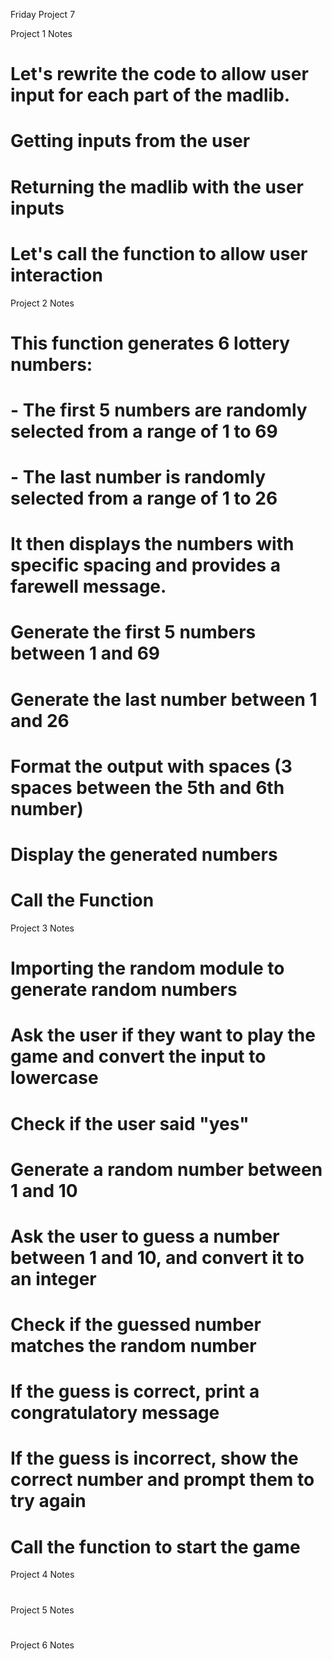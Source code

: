 Friday Project 7

Project 1 Notes
# Let's rewrite the code to allow user input for each part of the madlib.
# Getting inputs from the user
# Returning the madlib with the user inputs
# Let's call the function to allow user interaction

Project 2 Notes
# This function generates 6 lottery numbers:
# - The first 5 numbers are randomly selected from a range of 1 to 69
# - The last number is randomly selected from a range of 1 to 26
# It then displays the numbers with specific spacing and provides a farewell message.
# Generate the first 5 numbers between 1 and 69
# Generate the last number between 1 and 26
# Format the output with spaces (3 spaces between the 5th and 6th number)
# Display the generated numbers
# Call the Function

Project 3 Notes
# Importing the random module to generate random numbers
# Ask the user if they want to play the game and convert the input to lowercase
# Check if the user said "yes"
# Generate a random number between 1 and 10
# Ask the user to guess a number between 1 and 10, and convert it to an integer
# Check if the guessed number matches the random number
# If the guess is correct, print a congratulatory message
# If the guess is incorrect, show the correct number and prompt them to try again
# Call the function to start the game
Project 4 Notes 
#
Project 5 Notes
#
Project 6 Notes
#
